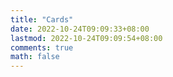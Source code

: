 ```yaml
---
title: "Cards"
date: 2022-10-24T09:09:33+08:00
lastmod: 2022-10-24T09:09:54+08:00
comments: true
math: false
---
```


